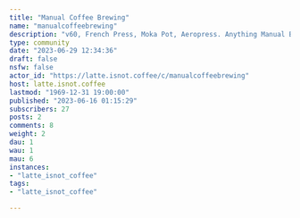 ```yaml
---
title: "Manual Coffee Brewing" 
name: "manualcoffeebrewing"
description: "v60, French Press, Moka Pot, Aeropress. Anything Manual Brewing here!"
type: community
date: "2023-06-29 12:34:36"
draft: false
nsfw: false
actor_id: "https://latte.isnot.coffee/c/manualcoffeebrewing"
host: latte.isnot.coffee
lastmod: "1969-12-31 19:00:00"
published: "2023-06-16 01:15:29"
subscribers: 27
posts: 2
comments: 8
weight: 2
dau: 1
wau: 1
mau: 6
instances:
- "latte_isnot_coffee"
tags: 
- "latte_isnot_coffee"

---
```

